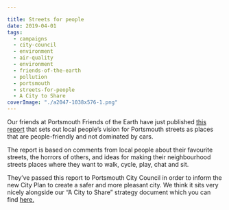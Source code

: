 ```yaml
---

title: Streets for people
date: 2019-04-01
tags:  
  - campaigns
  - city-council
  - environment 
  - air-quality
  - environment
  - friends-of-the-earth
  - pollution
  - portsmouth
  - streets-for-people
  - A City to Share
coverImage: "./a2047-1038x576-1.png"
---
```


Our friends at Portsmouth Friends of the Earth have just published [this report](https://portsmouthfoe.org/2019/03/25/streets-for-people-report/) that sets out local people’s vision for Portsmouth streets as places that are people-friendly and not dominated by cars.

The report is based on comments from local people about their favourite streets, the horrors of others, and ideas for making their neighbourhood streets places where they want to walk, cycle, play, chat and sit.

They’ve passed this report to Portsmouth City Council in order to inform the new City Plan to create a safer and more pleasant city. We think it sits very nicely alongside our “A City to Share” strategy document which you can find [here.](http://acitytoshare.org/)
